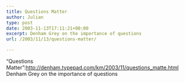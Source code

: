 ```yaml
---
title: Questions Matter
author: Julian
type: post
date: 2003-11-13T17:11:21+00:00
excerpt: Denham Grey on the importance of questions
url: /2003/11/13/questions-matter/

---
```

&#8220;Questions Matter&#8221;:http://denham.typepad.com/km/2003/11/questions_matte.html Denham Grey on the importance of questions